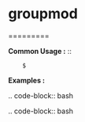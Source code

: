 # groupmod
=========



**Common Usage :**  ::

		$ 
		

**Examples :**

.. code-block:: bash


.. code-block:: bash